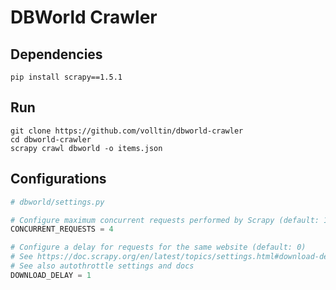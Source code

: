 # DBWorld Crawler

## Dependencies

```shell
pip install scrapy==1.5.1
```

## Run

```shell
git clone https://github.com/volltin/dbworld-crawler
cd dbworld-crawler
scrapy crawl dbworld -o items.json
```

## Configurations

```python
# dbworld/settings.py

# Configure maximum concurrent requests performed by Scrapy (default: 16)
CONCURRENT_REQUESTS = 4

# Configure a delay for requests for the same website (default: 0)
# See https://doc.scrapy.org/en/latest/topics/settings.html#download-delay
# See also autothrottle settings and docs
DOWNLOAD_DELAY = 1
```